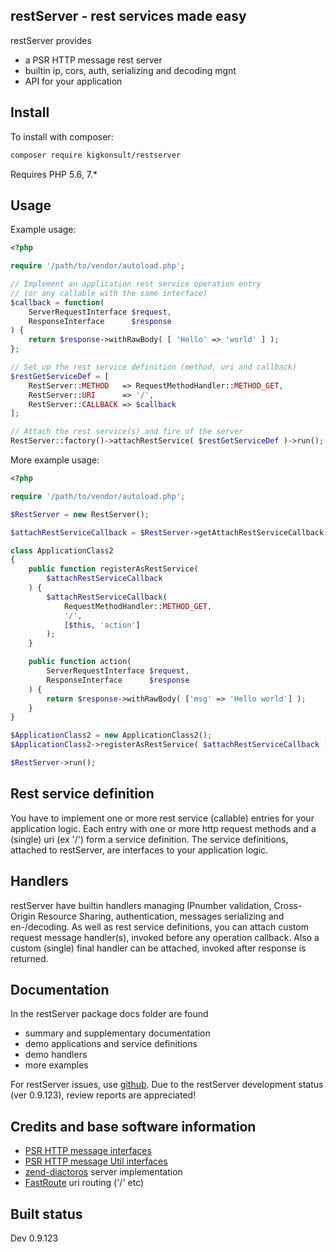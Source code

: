 restServer - rest services made easy
------------------------------------

restServer provides

 * a PSR HTTP message rest server
 * builtin ip, cors, auth, serializing and decoding mgnt
 * API for your application

Install
-------

To install with composer:

```sh
composer require kigkonsult/restserver
```
Requires PHP 5.6, 7.*

Usage
-----

Example usage:

```php
<?php

require '/path/to/vendor/autoload.php';

// Implement an application rest service operation entry
// (or any callable with the same interface)
$callback = function(
    ServerRequestInterface $request,
    ResponseInterface      $response
) {
    return $response->withRawBody( [ 'Hello' => 'world' ] );
};

// Set up the rest service definition (method, uri and callback)
$restGetServiceDef = [
    RestServer::METHOD   => RequestMethodHandler::METHOD_GET,
    RestServer::URI      => '/',
    RestServer::CALLBACK => $callback
];

// Attach the rest service(s) and fire of the server
RestServer::factory()->attachRestService( $restGetServiceDef )->run();
```
More example usage:

```php
<?php

require '/path/to/vendor/autoload.php';

$RestServer = new RestServer();

$attachRestServiceCallback = $RestServer->getAttachRestServiceCallback();

class ApplicationClass2
{
    public function registerAsRestService(
        $attachRestServiceCallback
    ) {
        $attachRestServiceCallback(
            RequestMethodHandler::METHOD_GET,
            '/',
            [$this, 'action']
        );
    }

    public function action(
        ServerRequestInterface $request,
        ResponseInterface      $response
    ) {
        return $response->withRawBody( ['msg' => 'Hello world'] );
    }
}

$ApplicationClass2 = new ApplicationClass2();
$ApplicationClass2->registerAsRestService( $attachRestServiceCallback );

$RestServer->run();
```

Rest service definition
----------------------

You have to implement one or more rest service (callable) entries for your application logic.
Each entry with one or more http request methods and a (single) uri (ex '/') form a service definition.
The service definitions, attached to restServer, are interfaces to your application logic.

Handlers
--------

restServer have builtin handlers managing IPnumber validation, Cross-Origin Resource Sharing,
authentication, messages serializing and en-/decoding.
As well as rest service definitions, you can attach custom
request message handler(s), invoked before any operation callback.
Also a custom (single) final handler can be attached, invoked after response is returned.

Documentation
-------------
In the restServer package docs folder are found
 - summary and supplementary documentation
 - demo applications and service definitions
 - demo handlers
 - more examples


For restServer issues, use [github].
Due to the restServer development status (ver 0.9.123), review reports are appreciated!

Credits and base software information
-------------------------------------

 * [PSR HTTP message interfaces]
 * [PSR HTTP message Util interfaces]
 * [zend-diactoros] server implementation
 * [FastRoute] uri routing ('/' etc)

Built status
------------
Dev 0.9.123

[PSR HTTP message interfaces]: https://github.com/php-fig/fig-standards/blob/master/accepted/PSR-7-http-message.md
[PSR HTTP message Util interfaces]: https://github.com/php-fig/http-message-util
[zend-diactoros]: https://github.com/zendframework/zend-diactoros
[FastRoute]: https://github.com/nikic/FastRoute
[github]: https://github.com/iCalcreator/restServer/issues
